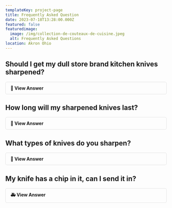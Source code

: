 ```yaml
---
templateKey: project-page
title: Frequently Asked Question
date: 2023-07-18T13:28:00.000Z
featured: false
featuredimage:
  image: /img/collection-de-couteaux-de-cuisine.jpeg
  alt: Frequently Asked Questions
location: Akron Ohio
---
```

<style>
    details {
        border: 1px solid #e0e0e0;
        border-radius: 5px;
        margin-bottom: 15px;
        transition: background-color 0.3s;
    }
    details:hover {
        background-color: #f7f7f7;
    }
    summary {
        cursor: pointer;
        font-weight: bold;
        padding: 10px 15px;
        list-style: none;
    }
    details[open] summary {
        border-bottom: 1px solid #e0e0e0;
    }
    details p, details ul {
        padding: 10px 15px;
    }
</style>

## Should I get my dull store brand kitchen knives sharpened?

<details>
<summary>🔪 View Answer</summary>
<p>Yes! Even your store or no named brand knives deserve a good sharpening. Just because these knives were more cost-effective than purchasing more expensive knives, they are still typically made with quality steel.</p>
</details>

## How long will my sharpened knives last?

<details>
<summary>📅 View Answer</summary>
<p>It is recommended that you have your kitchen knives sharpened every six months if not more depending on usage. To get your knives in tip-top shape we recommend honing knives before use, always handwashing and drying your knives, and placing them directly into your knife block.</p>
</details>

## What types of knives do you sharpen?

<details>
<summary>🔧 View Answer</summary>
<ul>
    <li>Household kitchen knives including serrated like bread and steak knives.</li>
    <li>We also sharpen chef knives, paring knives, boning knives, and larger knives including meat cleavers.</li>
    <li>Outdoor knives including hunting and pocket knives</li>
    <li>Household kitchen scissors, fabric scissors, larger scissors over 5”.</li>
</ul>
<p>
<b>We Don’t Sharpen:</b>
<ul>
    <li>Ceramic Knives</li>
    <li>Pink scissors or shears</li>
    <li>Micro-Seriation knives</li>
    <li>Gardening tools (including saw blades, pruners, etc.)</li>
</ul>
</p>
<p>Still not sure if we sharpen your type of knife? Send a picture to us at <a href="mailto:info@knifely.com">info@knifely.com</a>.</p>
</details>

## My knife has a chip in it, can I send it in?

<details>
<summary>🚑 View Answer</summary>
<p>Yes! Here at Knifely, our expert knife sharpeners are able to grind out nicks and chips at an additional fee starting at $5 as this is not a standard service included with your knife sharpening package. We will contact you via the email address provided regarding additional charges.</p>
<p>If you have any questions regarding the knives you are sending in, please contact us at <a href="mailto:info@knifely.com">info@knifely.com</a>.</p>
</details>

